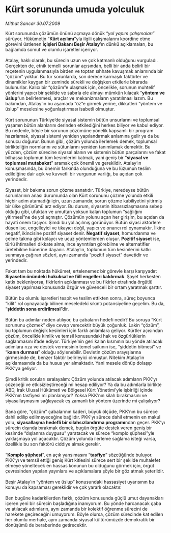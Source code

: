 # Kürt sorununda umuda yolculuk

*Mithat Sancar 30.07.2009*

<div class="taraf_structure_2col_1zq">
<div class="margen_n">



 <p>Kürt sorununda çözümün önünü açmaya dönük “<i>yol yapım çalışmaları</i>” sürüyor. Hükümetin “<b>Kürt açılımı</b>”yla ilgili çalışmalarını koordine etme görevini üstlenen <b>İçişleri Bakanı Beşir Atalay</b>’ın dünkü açıklamaları, bu bağlamda somut ve olumlu işaretler içeriyor. <br/><br/>Atalay, haklı olarak, bu sürecin uzun ve çok katmanlı olduğunu vurguladı. Gerçekten de, etnik temelli sorunlar açısından, belli bir anda belirli bir reçetenin uygulanmasıyla birden ve toptan sıhhate kavuşmak anlamında bir “çözüm” yoktur. Bu tür sorunlarda, son derece karmaşık faktörler ve dinamikler kaygan bir zeminde sürekli ve değişken etkilerle birarada bulunurlar. Kalıcı bir “çözüm”e ulaşmak için, öncelikle, sorunun muhtelif yönlerini yapıcı bir şekilde ve sabırla ele almayı mümkün kılacak “<b>yöntem ve üslup</b>”un belirlenmesi, araçlar ve mekanizmaların yaratılması lazım. Bu bakımdan, Atalay’ın bu aşamada “öz”e girmek yerine, dikkatleri “yöntem ve üslup” meselesine yoğunlaştırması isabetli olmuştur. <br/><br/>Kürt sorununun Türkiye’de siyasal sistemin bütün unsurlarını ve toplumsal yaşamın bütün alanlarını derinden etkilediğini herkes biliyor ve kabul ediyor. Bu nedenle, böyle bir sorunun çözümüne yönelik kapsamlı bir program hazırlamak, siyasal sistemi yeniden yapılandırmak anlamına gelir ya da bu sonucu doğurur. Bunun gibi, çözüm yolunda ilerlemek demek, toplumsal birlikteliğin normlarını ve sütunlarını yeniden tanımlamak demektir. Bu yüzden, çözüm sürecine siyasal alanın ve sistemin bütün parçalarını ve fakat bilhassa toplumun tüm kesimlerini katmak, yani geniş bir “<b>siyasal ve toplumsal mutabakat</b>” aramak çok önemli ve gereklidir. Atalay’ın konuşmasında, bu önemin farkında olunduğuna ve bu lüzumun teslim edildiğine dair açık ve kuvvetli bir vurgunun varlığı, bu açıdan çok yerindedir. <br/><br/>Siyaset, bir bakıma sorun çözme sanatıdır. Türkiye, neredeyse bütün sorunlarının anası durumunda olan Kürt sorununu çözme yolunda etkili hiçbir adım atamadığı için, uzun zamandır, sorun çözme kabiliyetini yitirmiş bir ülke görünümü arz ediyor. Bu durum, siyasetin itibarsızlaşmasına sebep olduğu gibi, ufuktan ve umuttan yoksun kalan toplumun “sağlığını yitirmesi”ne de yol açmıştır. Çözümün yolunu açan her girişim, bu açıdan da hayatî önem taşıyor. Şimdi bu yol açılmış görünüyor. Bütün siyasî aktörlere düşen ise, engelleyici ve tıkayıcı değil, yapıcı ve onarıcı rol oynamaktır. İlkine negatif, ikincisine pozitif siyaset denir. <b>Negatif siyaset</b>, homurdanma ve çelme takma gibi kolaycı ve ucuz yöntemlerden oluşur. <b>Pozitif siyaset</b> ise, türlü ihtimalleri dikkate alma, ince ayrıntıları görebilme ve alternatifler üretebilme hünerine dayanır. Atalay’ın, toplumun tüm kesimlerini katkı sunmaya çağıran sözleri, aynı zamanda “pozitif siyaset” davetidir ve yerindedir. <br/><br/>Fakat tam bu noktada hükümet, ertelenemez bir görevle karşı karşıyadır: <b>Siyasetin önündeki hukuksal ve fiilî engelleri kaldırmak</b>. Şayet herkesten katkı bekleniyorsa, fikirlerin açıklanması ve bu fikirler etrafında örgütlü siyaset yapılması konusunda özgür ve güvenceli bir ortam yaratmak şarttır. <br/><br/>Bütün bu olumlu işaretleri tespit ve teslim ettikten sonra, süreç boyunca “kilit” rol oynayacağı bilinen meseledeki sıkıntı potansiyeline geçelim. Bu da, “<b>şiddetin sona erdirilmesi</b>”dir. <br/><br/>Bütün bu adımlar neden atılıyor, bu çabaların hedefi nedir? Bu soruya “Kürt sorununu çözmek” diye cevap verecektir büyük çoğunluk. Lakin “çözüm”, bu toplumun değişik kesimleri için farklı anlamlara geliyor. Kürtler açısından çözüm, öncelikle kimlik ve temsil konusundaki hak ve özgürlüklerin sağlanmasını ifade ediyor. Türkiye’nin geri kalan kısmının bu yönde atılacak adımlara rıza ve destek vermesinin temel saikının ise, “şiddetin bitmesi” ve “<b>kanın durması</b>” olduğu söylenebilir. Devletin çözüm arayışlarına girmesinde de, benzer faktör belirleyici olmuştur. Nitekim Atalay’ın açıklamasında da bu husus yer almaktadır. Yani mesele dönüp dolaşıp PKK’ya geliyor. <br/><br/>Şimdi kritik soruları sıralayalım: Çözüm yolunda atılacak adımların PKK’yı çözeceği ve etkisizleştireceği mi hesap ediliyor? Ya da bu adımlarla birlikte ABD, Irak Ulusal Hükümeti ve Bölgesel Kürt Yönetimi’yle işbirliği içinde PKK’nın tasfiyesi mi planlanıyor? Yoksa PKK’nın silah bırakmasını ve siyasallaşmasını sağlayacak eş zamanlı bir yöntem üzerinde mi çalışılıyor? <br/><br/>Bana göre, “çözüm” çabalarının kaderi, büyük ölçüde, PKK’nın bu sürece dahil edilip edilmeyeceğine bağlıdır. PKK’yı sürece dahil etmenin en makul yolu, <b>siyasallaşma hedefli bir silahsızlandırma programı</b>ndan geçer. PKK’yı sürecin dışında bırakmak demek, bugün örgüte destek veren geniş bir kesimde “dışlanma duygusu” yaratacak ve sürece “komplo şüphesi”yle yaklaşmaya yol açacaktır. Çözüm yolunda ilerleme sağlama isteği varsa, özellikle bu son faktörü ciddiye almak gerekir. <br/><br/>“<b>Komplo şüphesi</b>”, en açık yansımasını “<b>tasfiye</b>” sözcüğünde buluyor. PKK’yı ve temsil ettiği geniş Kürt kitlesini sürece sert bir şekilde muhalefet etmeye yöneltecek en hassas konunun bu olduğunu görmek için, örgüt çevresinden yapılan yayınlara ve açıklamalara şöyle bir göz atmak yeterlidir. <br/><br/>Beşir Atalay’ın “yöntem ve üslup” konusundaki hassasiyet uyarısının bu konuyu da kapsaması gereklidir ve çok yararlı olacaktır. <br/><br/>Ben bugüne kadarkilerden farklı, çözüm konusunda güçlü umut dayanakları içeren yeni bir sürecin başladığına inanıyorum. Bu yönde harcanacak çaba ve atılacak adımların, aynı zamanda bir kolektif öğrenme sürecini de harekete geçireceğini umuyorum. Böyle olursa, çözüm sürecinde kat edilen her olumlu merhale, aynı zamanda siyasal kültürümüzde demokratik bir dönüşümü de beraberinde getirecektir.</p>
<br/>
<br/>
<br/>



<br/>


<div id="taraf_not">
</div>

</div>


</div>
